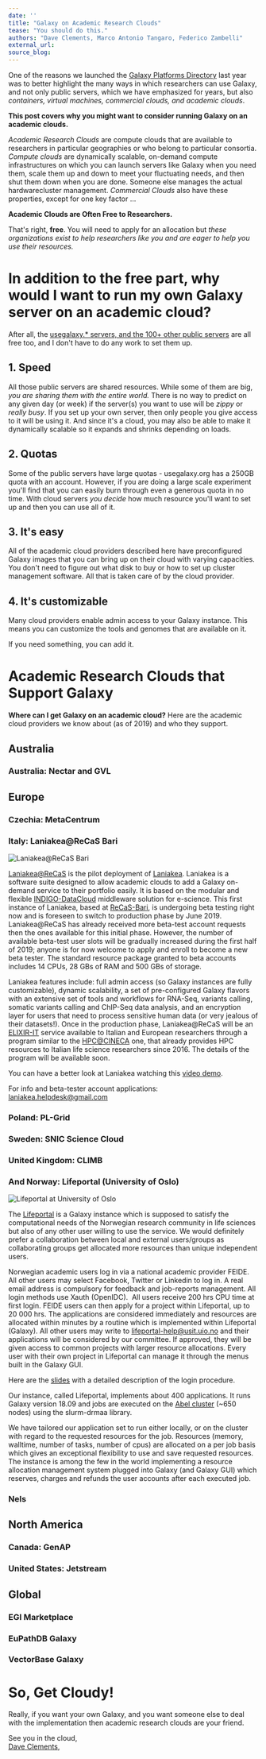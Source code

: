 ```yaml
---
date: ''
title: "Galaxy on Academic Research Clouds"
tease: "You should do this."
authors: "Dave Clements, Marco Antonio Tangaro, Federico Zambelli"
external_url: 
source_blog: 
---
```


One of the reasons we launched the [Galaxy Platforms Directory](/src/use/index.md) last year was to better highlight the many ways in which researchers can use Galaxy, and not only public servers, which we have emphasized for years, but also  *containers, virtual machines, commercial clouds, and  academic clouds*.

**This post covers why you might want to consider running Galaxy on an academic clouds.**

*Academic Research Clouds* are compute clouds that are available to researchers in particular geographies or who belong to particular consortia.  *Compute clouds* are dynamically scalable, on-demand compute infrastructures on which you can launch servers like Galaxy when you need them, scale them up and down to meet your fluctuating needs, and then shut them down when you are done.  Someone else manages the actual hardwarecluster management.  *Commercial Clouds* also have these properties, except for one key factor ...

**Academic Clouds are Often Free to Researchers.**

That's right, **free**.  You will need to apply for an allocation but *these organizations exist to help researchers like you and are eager to help you use their resources.*

# In addition to the free part, why would I want to run my own Galaxy server on an academic cloud?

After all, the [usegalaxy.* servers, and the 100+ other public servers](/src/use/index.md) are all free too, and I don't have to do any work to set them up.

## 1. Speed

All those public servers are shared resources.  While some of them are big, *you are sharing them with the entire world.*  There is no way to predict on any given day (or week) if the server(s) you want to use will be *zippy* or *really busy*. If you set up your own server, then only people you give access to it will be using it.  And since it's a cloud, you may also be able to make it dynamically scalable so it expands and shrinks depending on loads.

## 2. Quotas

Some of the public servers have large quotas - usegalaxy.org has a 250GB quota with an account.  However, if you are doing a large scale experiment you'll find that you can easily burn through even a generous quota in no time.  With cloud servers *you decide* how much resource you'll want to set up and then you can use all of it.

## 3. It's easy

All of the academic cloud providers described here have preconfigured Galaxy images that you can bring up on their cloud with varying capacities.  You don't need to figure out what disk to buy or how to set up cluster management software. All that is taken care of by the cloud provider.

## 4. It's customizable

Many cloud providers enable admin access to your Galaxy instance.  This means you can customize the tools and genomes that are available on it.

If you need something, you can add it.

# Academic Research Clouds that Support Galaxy

**Where can I get Galaxy on an academic cloud?**  Here are the academic cloud providers we know about (as of 2019) and who they support.

## Australia

### Australia: Nectar and GVL

## Europe

### Czechia: MetaCentrum

### Italy: Laniakea@ReCaS Bari

<img class="float-right" src="/src/use/laniakea-indigo-datacloud/laniakea-indigo-datacloud.png" alt="Laniakea@ReCaS Bari" style="max-width: 240px" />

[Laniakea@ReCaS](https://elixir-italy-science-gateway.cloud.ba.infn.it/) is the pilot deployment of [Laniakea](https://www.biorxiv.org/content/early/2018/12/04/472464). Laniakea is a software suite designed to allow academic clouds to add a Galaxy on-demand service to their portfolio easily. It is based on the modular and flexible [INDIGO-DataCloud](https://www.indigo-datacloud.eu/) middleware solution for e-science. This first instance of Laniakea, based at [ReCaS-Bari](https://www.recas-bari.it/index.php/en/), is undergoing beta testing right now and is foreseen to switch to production phase by June 2019. Laniakea@ReCaS has already received more beta-test account requests then the ones available for this initial phase. However, the number of available beta-test user slots will be gradually increased during the first half of 2019; anyone is for now welcome to apply and enroll to become a new beta tester. The standard resource package granted to beta accounts includes 14 CPUs, 28 GBs of RAM and 500 GBs of storage. 

Laniakea features include: full admin access (so Galaxy instances are fully customizable), dynamic scalability, a set of pre-configured Galaxy flavors with an extensive set of tools and workflows for RNA-Seq, variants calling, somatic variants calling and ChIP-Seq data analysis, and an encryption layer for users that need to process sensitive human data (or very jealous of their datasets!). Once in the production phase, Laniakea@ReCaS will be an [ELIXIR-IT](http://elixir-italy.org/en/) service available to Italian and European researchers through a program similar to the [HPC@CINECA](https://drive.google.com/file/d/0B9G1T7Qh3zvCRTdyNkJDOFpzbDQ/view?usp=sharing) one, that already provides HPC resources to Italian life science researchers since 2016. The details of the program will be available soon.

You can have a better look at Laniakea watching this [video demo](https://www.youtube.com/watch?v=rub3skcs84Q).

For info and beta-tester account applications: laniakea.helpdesk@gmail.com

### Poland: PL-Grid

### Sweden: SNIC Science Cloud

### United Kingdom: CLIMB

### And Norway: Lifeportal (University of Oslo)

<img class="float-right" src="/src/use/lifeportal_oslo/lifeportal.png" alt="Lifeportal at University of Oslo" style="max-width: 240px" />

The [Lifeportal](https://lifeportal.uio.no) is a Galaxy instance which is supposed to satisfy the computational needs of the Norwegian research community in life sciences but also of any other user willing to use the service. We would definitely prefer a collaboration between local and external users/groups as collaborating groups get allocated more resources than unique independent users.

Norwegian academic users log in via a national academic provider FEIDE. All other users may select Facebook, Twitter or Linkedin to log in. A real email address is compulsory for feedback and job-reports management. All login methods use Xauth (OpenIDC).  All users receive 200 hrs CPU time at first login. FEIDE users can then apply for a project within Lifeportal, up to 20 000 hrs. The applications are considered immediately and resources are allocated within minutes by a routine which is implemented within Lifeportal (Galaxy). All other users may write to lifeportal-help@usit.uio.no and their applications will be considered by our committee. If approved, they will be given access to common projects with larger resource allocations. Every user with their own project in Lifeportal can manage it through the menus built in the Galaxy GUI.

Here are the [slides](https://drive.google.com/open?id=1Hdi9cV49FJ7eL4XrnJXs5kNIs68y4HJ3) with a detailed description of the login procedure.

Our instance, called Lifeportal, implements about 400 applications. It runs Galaxy version 18.09 and jobs are executed on the [Abel cluster](https://www.uio.no/english/services/it/research/hpc/abel/more/) (~650 nodes) using the slurm-drmaa library.

We have tailored our application set to run either locally, or on the cluster with regard to the requested resources for the job. Resources (memory, walltime, number of tasks, number of cpus) are allocated on a per job basis which gives an exceptional flexibility to use and save requested resources. The instance is among the few in the world implementing a resource allocation management system plugged into Galaxy (and Galaxy GUI) which reserves, charges and refunds the user accounts after each executed job.

### Nels

## North America

### Canada: GenAP

### United States: Jetstream

## Global

### EGI Marketplace

### EuPathDB Galaxy

### VectorBase Galaxy

# So, Get Cloudy!

Really, if you want your own Galaxy, and you want someone else to deal with the implementation then academic research clouds are your friend.

See you in the cloud,<br />
[Dave Clements](/src/people/dave-clements/index.md), 

